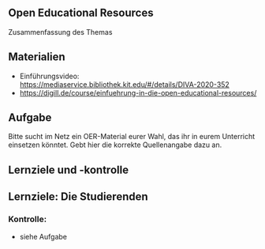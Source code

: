 ## Open Educational Resources
Zusammenfassung des Themas

## Materialien
- Einführungsvideo: https://mediaservice.bibliothek.kit.edu/#/details/DIVA-2020-352
-  https://digill.de/course/einfuehrung-in-die-open-educational-resources/
## Aufgabe
Bitte sucht im Netz ein OER-Material eurer Wahl, das ihr in eurem Unterricht einsetzen könntet. Gebt hier die korrekte Quellenangabe dazu an.



## Lernziele und -kontrolle
Lernziele:
Die Studierenden
-  

### Kontrolle:
- siehe Aufgabe